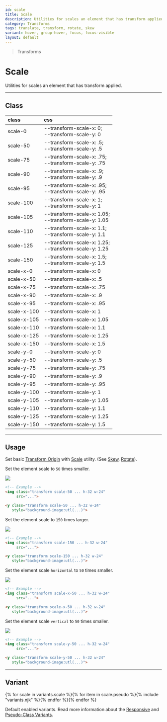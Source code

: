 ```yaml
---
id: scale
title: Scale
description: Utilities for scales an element that has transform applied.
category: Transforms
tags: translate, transform, rotate, skew
variant: hover, group-hover, focus, focus-visible
layout: default
---
```


> Transforms

# Scale

Utilities for scales an element that has transform applied.

---

## Class

| <span class="px-3 py-1 text-white (dark)text-charcoal-100 bg-charcoal-100 (dark)bg-gray-600 rounded-full">class</span> | <span class="px-3 py-1 text-white (dark)text-charcoal-100 bg-charcoal-100 (dark)bg-gray-600 rounded-full">css</span> |
|:--|:--|
| scale-0 | --transform-scale-x: 0; <br> --transform-scale-y: 0 |
| scale-50 | --transform-scale-x: .5; <br> --transform-scale-y: .5 |
| scale-75 | --transform-scale-x: .75; <br> --transform-scale-y: .75 |
| scale-90 | --transform-scale-x: .9; <br> --transform-scale-y: .9 |
| scale-95 | --transform-scale-x: .95; <br> --transform-scale-y: .95 |
| scale-100 | --transform-scale-x: 1; <br> --transform-scale-y: 1 |
| scale-105 | --transform-scale-x: 1.05; <br> --transform-scale-y: 1.05 |
| scale-110 | --transform-scale-x: 1.1; <br> --transform-scale-y: 1.1|
| scale-125 | --transform-scale-x: 1.25; <br> --transform-scale-y: 1.25 |
| scale-150 | --transform-scale-x: 1.5; <br> --transform-scale-y: 1.5 |
| scale-x-0 | --transform-scale-x: 0 |
| scale-x-50 | --transform-scale-x: .5 |
| scale-x-75 | --transform-scale-x: .75 |
| scale-x-90 | --transform-scale-x: .9 |
| scale-x-95 | --transform-scale-x: .95 |
| scale-x-100 | --transform-scale-x: 1 |
| scale-x-105 | --transform-scale-x: 1.05 |
| scale-x-110 | --transform-scale-x: 1.1 |
| scale-x-125 | --transform-scale-x: 1.25 |
| scale-x-150 | --transform-scale-x: 1.5 |
| scale-y-0 | --transform-scale-y: 0 |
| scale-y-50 | --transform-scale-y: .5 |
| scale-y-75 | --transform-scale-y: .75 |
| scale-y-90 | --transform-scale-y: .9 |
| scale-y-95 | --transform-scale-y: .95 |
| scale-y-100 | --transform-scale-y: 1 |
| scale-y-105 | --transform-scale-y: 1.05 |
| scale-y-110 | --transform-scale-y: 1.1 |
| scale-y-125 | --transform-scale-y: 1.25 |
| scale-y-150 | --transform-scale-y: 1.5 |

---

## Usage

Set basic [Transform Origin](/transform-origin/) with [Scale](/scale/) utility. (See [Skew](/skew/), [Rotate](/rotate/)).

Set the element scale to `50` times smaller.

<y class="my-6 mx-auto w-32">
  <y class="h-24 w-24 bg-red-300 flex justify-center items-center">
    <img class="h-20 w-20 transform scale-50 rounded shadow"
       src="https://picsum.photos/80?=1">
  </y>
</y>

```html
<!-- Example -->
<img class="transform scale-50 ... h-32 w-24"
     src="...">

<y class="transform scale-50 ... h-32 w-24"
   style="background-image:utl(...)">
```

Set the element scale to `150` times larger.

<y class="my-6 mx-auto w-32">
  <y class="h-24 w-24 bg-red-300 flex justify-center items-center">
    <img class="h-20 w-20 transform scale-150 rounded shadow"
       src="https://picsum.photos/80?=1">
  </y>
</y>

```html
<!-- Example -->
<img class="transform scale-150 ... h-32 w-24"
     src="...">

<y class="transform scale-150 ... h-32 w-24"
   style="background-image:utl(...)">
```

Set the element scale `horizontal` to `50` times smaller.

<y class="my-6 mx-auto w-32">
  <y class="h-24 w-24 bg-red-300 flex justify-center items-center">
    <img class="h-20 w-20 transform scale-x-50 rounded shadow"
       src="https://picsum.photos/80?=1">
  </y>
</y>

```html
<!-- Example -->
<img class="transform scale-x-50 ... h-32 w-24"
     src="...">

<y class="transform scale-x-50 ... h-32 w-24"
   style="background-image:utl(...)">
```

Set the element scale `vertical` to `50` times smaller.

<y class="my-6 mx-auto w-32">
  <y class="h-24 w-24 bg-red-300 flex justify-center items-center">
    <img class="h-20 w-20 transform scale-y-50 rounded shadow"
       src="https://picsum.photos/80?=1">
  </y>
</y>

```html
<!-- Example -->
<img class="transform scale-y-50 ... h-32 w-24"
     src="...">

<y class="transform scale-y-50 ... h-32 w-24"
   style="background-image:utl(...)">
```

---

## Variant

<y class="flex flex-gap-2 flex-wrap justify-start items-center">{% for scale in variants.scale %}{% for item in scale.pseudo %}{% include "variants.njk" %}{% endfor %}{% endfor %}</y>

Default enabled variants. Read more information about the [Responsive](/responsive) and [Pseudo-Class Variants](/pseudo-class-variants/).

